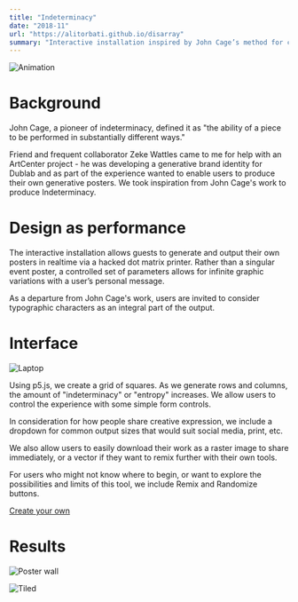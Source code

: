 ```yaml
---
title: "Indeterminacy"
date: "2018-11"
url: "https://alitorbati.github.io/disarray"
summary: "Interactive installation inspired by John Cage’s method for composing with chance that gives users the power to create and print their own generative posters."
---
```


![Animation](/images/projects/indeterminacy/animation-black.gif)

# Background

John Cage, a pioneer of indeterminacy, defined it as "the ability of a piece to be performed in substantially different ways."

Friend and frequent collaborator Zeke Wattles came to me for help with an ArtCenter project - he was developing a generative brand identity for Dublab and as part of the experience wanted to enable users to produce their own generative posters. We took inspiration from John Cage's work to produce Indeterminacy.

# Design as performance

The interactive installation allows guests to generate and output their own posters in realtime via a hacked dot matrix printer. Rather than a singular event poster, a controlled set of parameters allows for infinite graphic variations with a user’s personal message.

As a departure from John Cage's work, users are invited to consider typographic characters as an integral part of the output.

# Interface

![Laptop](/images/projects/indeterminacy/gif-in-laptop.gif)

Using p5.js, we create a grid of squares. As we generate rows and columns, the amount of "indeterminacy" or "entropy" increases. We allow users to control the experience with some simple form controls.

In consideration for how people share creative expression, we include a dropdown for common output sizes that would suit social media, print, etc.

We also allow users to easily download their work as a raster image to share immediately, or a vector if they want to remix further with their own tools.

For users who might not know where to begin, or want to explore the possibilities and limits of this tool, we include Remix and Randomize buttons.

[Create your own](https://alitorbati.github.io/disarray)

# Results

![Poster wall](/images/projects/indeterminacy/poster-wall.jpg)

![Tiled](/images/projects/indeterminacy/tiled.jpg)
